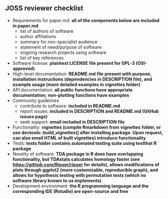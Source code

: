 ## JOSS reviewer checklist

* Requirements for paper.md: **all of the components below are included in paper.md**
	- list of authors of software
	- author affiliations
	- summary for non-specialist audience
	- statement of need/purpose of software
	- ongoing research projects using software
	- list of key references
* Software license: **plaintext LICENSE file present for GPL-3 (OSI-approved)**
* High-level documentation: **README.md file present with purpose, installation instructions (dependencies in DESCRIPTION file), and example usage (more detailed examples in vignettes folder)**
* API documentation: **all public functions have appropriate documentation; non-plotting functions have examples**
* Community guidelines
	- contribute to software: **included in README.md**
	- report issues: **included in DESCRIPTION and README.md (GitHub issues page)**
	- seek support: **email included in DESCRIPTION file**
* Functionality: **vignettes (compile Rmarkdown from vignettes folder, or use devtools::build_vignettes() after installing package. Upon request, can also email HTML of built vignettes) introduce functionality**
* Tests: **tests folder contains automated testing suite using testthat R package**
* Novelty of software: **TDA package in R does have overlapping functionality, but TDAstats calculates homology faster (see https://github.com/Ripser/ripser for details), allows modifications of plots through ggplot2 (more customizable, reproducible graph), and allows for hypothesis testing with permutation tests (which no software library known to us implements)**
* Development environment: **the R programming language and the corresponding IDE (Rstudio) are open-source and free**
